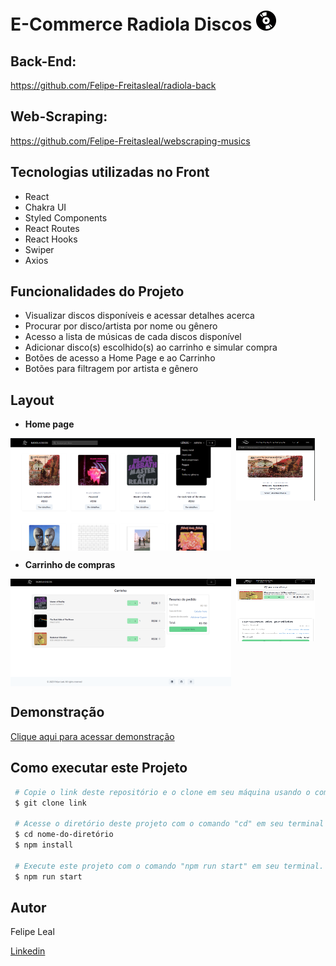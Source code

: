 # **E-Commerce Radiola Discos** <img src="./src/assets/vinyl-record.png" alt="Disco logo" width="32px" />

## **Back-End:**

https://github.com/Felipe-Freitasleal/radiola-back

## **Web-Scraping:**

https://github.com/Felipe-Freitasleal/webscraping-musics

## **Tecnologias utilizadas no Front**

- React
- Chakra UI
- Styled Components
- React Routes
- React Hooks
- Swiper
- Axios

## **Funcionalidades do Projeto**

- Visualizar discos disponíveis e acessar detalhes acerca
- Procurar por disco/artista por nome ou gênero
- Acesso a lista de músicas de cada discos disponível
- Adicionar disco(s) escolhido(s) ao carrinho e simular compra
- Botões de acesso a Home Page e ao Carrinho
- Botões para filtragem por artista e gênero

## **Layout**

- **Home page**

<div style="display: flex; flex-direction: row; gap: 8px;">
 <img src="./src/assets/radiola-home.png" alt="Home Page" width="70%" />

 <img src="./src/assets/home-mobile.png" alt="Home Page mobile" width="25%" height="100px" />
</div>

- **Carrinho de compras**

<div style="display: flex; flex-direction: row; gap: 8px;">
<img src="./src/assets/radiola-cart.png" alt="Cart Page" width="70%" />

<img src="./src/assets/cart-mobile.png" alt="Cart Page mobile" width="25%" height="100px" />
</div>

## **Demonstração**

[Clique aqui para acessar demonstração](https://ecommerce-discos.surge.sh/)

## **Como executar este Projeto**

```bash
 # Copie o link deste repositório e o clone em seu máquina usando o comando "git clone" em seu terminal.
 $ git clone link

 # Acesse o diretório deste projeto com o comando "cd" em seu terminal e instale as dependências necessárias com o comando "npm install".
 $ cd nome-do-diretório
 $ npm install

 # Execute este projeto com o comando "npm run start" em seu terminal.
 $ npm run start
```

## **Autor**

Felipe Leal

<a href="https://www.linkedin.com/in/felipe-freitas-leal/">Linkedin</a>
